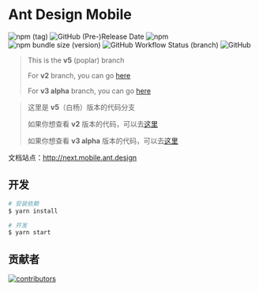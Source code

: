 # Ant Design Mobile

![npm (tag)](https://img.shields.io/npm/v/antd-mobile/next)
![GitHub (Pre-)Release Date](https://img.shields.io/github/release-date-pre/ant-design/ant-design-mobile)
![npm](https://img.shields.io/npm/dw/antd-mobile-v5-count)
![npm bundle size (version)](https://img.shields.io/bundlephobia/min/antd-mobile/next)
![GitHub Workflow Status (branch)](https://img.shields.io/github/workflow/status/ant-design/ant-design-mobile/Check/v5)
![GitHub](https://img.shields.io/github/license/ant-design/ant-design-mobile)

> This is the **v5** (poplar) branch
>
> For **v2** branch, you can go [here](https://github.com/ant-design/ant-design-mobile/tree/v2)
>
> For **v3 alpha** branch, you can go [here](https://github.com/ant-design/ant-design-mobile/tree/v3)

> 这里是 **v5**（白杨）版本的代码分支
>
> 如果你想查看 **v2** 版本的代码，可以去[这里](https://github.com/ant-design/ant-design-mobile/tree/v2)
>
> 如果你想查看 **v3 alpha** 版本的代码，可以去[这里](https://github.com/ant-design/ant-design-mobile/tree/v3)

文档站点：http://next.mobile.ant.design

## 开发

```bash
# 安装依赖
$ yarn install

# 开发
$ yarn start
```

## 贡献者

<a href="https://github.com/ant-design/ant-design-mobile/graphs/contributors">
  <img src="https://contrib.rocks/image?repo=ant-design/ant-design-mobile" alt="contributors" />
</a>
